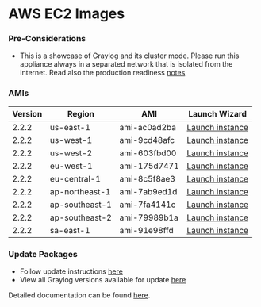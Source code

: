AWS EC2 Images
==============

### Pre-Considerations

  * This is a showcase of Graylog and its cluster mode. Please run this appliance always in a separated network that is isolated from the internet.
    Read also the production readiness [notes](http://docs.graylog.org/en/latest/pages/installation/virtual_machine_appliances.html#production-readiness)

### AMIs

| Version | Region | AMI | Launch Wizard |
|---------|--------|-----|-------------|
| 2.2.2  | us-east-1 | ami-ac0ad2ba | [Launch instance](https://console.aws.amazon.com/ec2/v2/home?region=us-east-1#LaunchInstanceWizard:ami=ami-ac0ad2ba) |
| 2.2.2  | us-west-1 | ami-9cd48afc | [Launch instance](https://console.aws.amazon.com/ec2/v2/home?region=us-west-1#LaunchInstanceWizard:ami=ami-9cd48afc) |
| 2.2.2  | us-west-2 | ami-603fbd00 | [Launch instance](https://console.aws.amazon.com/ec2/v2/home?region=us-west-2#LaunchInstanceWizard:ami=ami-603fbd00) |
| 2.2.2  | eu-west-1 | ami-175d7471 | [Launch instance](https://console.aws.amazon.com/ec2/v2/home?region=eu-west-1#LaunchInstanceWizard:ami=ami-175d7471) |
| 2.2.2  | eu-central-1 | ami-8c5f8ae3 | [Launch instance](https://console.aws.amazon.com/ec2/v2/home?region=eu-central-1#LaunchInstanceWizard:ami=ami-8c5f8ae3) |
| 2.2.2  | ap-northeast-1 | ami-7ab9ed1d | [Launch instance](https://console.aws.amazon.com/ec2/v2/home?region=ap-northeast-1#LaunchInstanceWizard:ami=ami-7ab9ed1d) |
| 2.2.2  | ap-southeast-1 | ami-7fa4141c | [Launch instance](https://console.aws.amazon.com/ec2/v2/home?region=ap-southeast-1#LaunchInstanceWizard:ami=ami-7fa4141c) |
| 2.2.2  | ap-southeast-2 | ami-79989b1a | [Launch instance](https://console.aws.amazon.com/ec2/v2/home?region=ap-southeast-2#LaunchInstanceWizard:ami=ami-79989b1a) |
| 2.2.2  | sa-east-1 | ami-91e98ffd | [Launch instance](https://console.aws.amazon.com/ec2/v2/home?region=sa-east-1#LaunchInstanceWizard:ami=ami-91e98ffd) |

### Update Packages

  * Follow update instructions [here](http://docs.graylog.org/en/1.2/pages/installation/graylog_ctl.html#upgrade-graylog)
  * View all Graylog versions available for update [here](https://packages.graylog2.org/appliances/ubuntu)

Detailed documentation can be found [here](http://docs.graylog.org/en/latest/pages/installation/aws.html).
